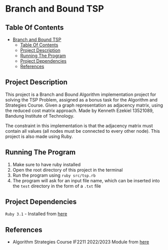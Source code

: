 # Branch and Bound TSP

## Table Of Contents

- [Branch and Bound TSP](#branch-and-bound-tsp)
  - [Table Of Contents](#table-of-contents)
  - [Project Description](#project-description)
  - [Running The Program](#running-the-program)
  - [Project Dependencies](#project-dependencies)
  - [References](#references)

## Project Description

This project is a Branch and Bound Algorithm implementation project for solving the TSP Problem, assigned as a bonus task for the Algorithm and Strategies Course. Given a graph representation as adjacency matrix, using the reduced cost matrix approach. Made by Kenneth Ezekiel 13521089, Bandung Institute of Technology.

The constraint in this implementation is that the adjacency matrix must contain all values (all nodes must be connected to every other node). This project is also made using Ruby.

## Running The Program

1. Make sure to have ruby installed
2. Open the root directory of this project in the terminal
3. Run the program using `ruby src/tsp.rb`
4. The program will ask for an input file name, which can be inserted into the `test` directory in the form of a `.txt` file

## Project Dependencies

`Ruby 3.1` - Installed from [here](https://www.ruby-lang.org/en/downloads/)

## References

* Algorithm Strategies Course IF2211 2022/2023 Module from [here](https://informatika.stei.itb.ac.id/~rinaldi.munir/Stmik/2022-2023/stima22-23.htm)
